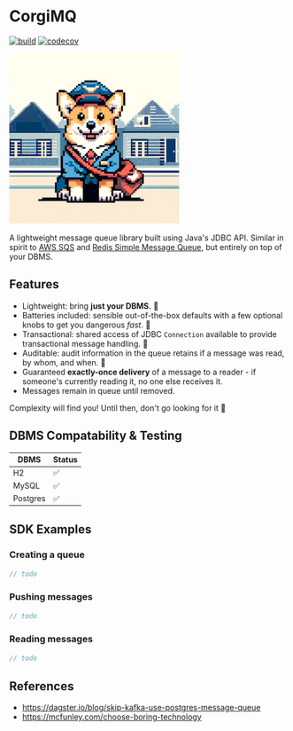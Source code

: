 # CorgiMQ 
[![build](https://github.com/hailuand/corgio-mq/actions/workflows/maven.yaml/badge.svg)](https://github.com/hailuand/corgio-mq/actions/workflows/maven.yaml) [![codecov](https://codecov.io/github/hailuand/corgimq/graph/badge.svg?token=NYQYU42L1U)](https://codecov.io/github/hailuand/corgimq)

![mascot.jpg](mascot.jpg)

A lightweight message queue library built using Java's JDBC API. Similar in spirit to [AWS SQS](https://aws.amazon.com/sqs/)
and [Redis Simple Message Queue](https://github.com/smrchy/rsmq), but entirely on top of your DBMS.

## Features
- Lightweight: bring **just your DBMS.** 🚀
- Batteries included: sensible out-of-the-box defaults with a few optional knobs to get you dangerous _fast_. 🔋
- Transactional: shared access of JDBC `Connection` available to provide transactional message handling. 🤝
- Auditable: audit information in the queue retains if a message was read, by whom, and when. 🔎
- Guaranteed **exactly-once delivery** of a message to a reader - if someone's currently reading it, no one else receives it.
- Messages remain in queue until removed.

Complexity will find you! Until then, don't go looking for it 🐶   

## DBMS Compatability & Testing
| DBMS     | Status |
|----------|--------|
| H2       | ✅      |
| MySQL    | ✅      |
| Postgres | ✅      |

## SDK Examples
### Creating a queue

```java
// todo
```

### Pushing messages
```java
// todo
```

### Reading messages
```java
// todo
```

## References
- https://dagster.io/blog/skip-kafka-use-postgres-message-queue
- https://mcfunley.com/choose-boring-technology
